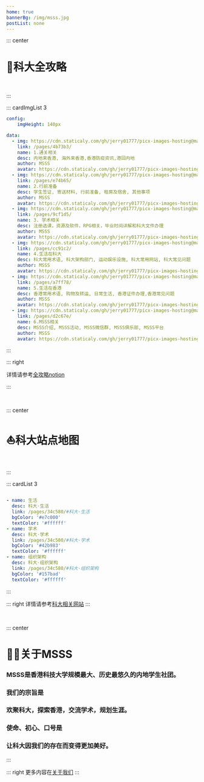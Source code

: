 ```yaml
---
home: true
bannerBg: /img/msss.jpg
postList: none
---
```


::: center

<h1>🎉科大全攻略</h1> 

<br>

:::

::: cardImgList 3

```yaml
config:
    imgHeight: 140px

data:
  - img: https://cdn.staticaly.com/gh/jerry01777/picx-images-hosting@master/20230811/全攻略1.4hh1ar1dto80.webp
    link: /pages/4b73b3/
    name: 1.通关相关
    desc: 内地来香港, 海外来香港,香港防疫资讯,港回内地
    author: MSSS
    avatar: https://cdn.staticaly.com/gh/jerry01777/picx-images-hosting@master/20230811/logo.42vc4fmywu00.webp
  - img: https://cdn.staticaly.com/gh/jerry01777/picx-images-hosting@master/20230811/全攻略2.659upkf8b800.webp
    link: /pages/e74b65/
    name: 2.行前准备
    desc: 学生签证, 寄送材料, 行前准备, 租房及宿舍, 其他事项
    author: MSSS
    avatar: https://cdn.staticaly.com/gh/jerry01777/picx-images-hosting@master/20230811/logo.42vc4fmywu00.webp
  - img: https://cdn.staticaly.com/gh/jerry01777/picx-images-hosting@master/20230811/全攻略3.2xbyp8spz2m0.webp
    link: /pages/9cf1d5/
    name: 3. 学术相关
    desc: 注册选课，资源及软件，RPG相关，毕业时间详解和科大文件办理
    author: MSSS
    avatar: https://cdn.staticaly.com/gh/jerry01777/picx-images-hosting@master/20230811/logo.42vc4fmywu00.webp
  - img: https://cdn.staticaly.com/gh/jerry01777/picx-images-hosting@master/20230811/全攻略4.3r3n9ej8g840.webp
    link: /pages/cc91c2/
    name: 4.生活在科大
    desc: 科大常用术语, 科大架构部门, 运动娱乐设施, 科大常用网站, 科大常见问题
    author: MSSS
    avatar: https://cdn.staticaly.com/gh/jerry01777/picx-images-hosting@master/20230811/logo.42vc4fmywu00.webp
  - img: https://cdn.staticaly.com/gh/jerry01777/picx-images-hosting@master/20230811/全攻略5.54ek3jbp67k0.webp
    link: /pages/a7ff78/
    name: 5.生活在香港
    desc: 香港常用术语, 购物及转运, 日常生活, 香港证件办理,香港常见问题
    author: MSSS
    avatar: https://cdn.staticaly.com/gh/jerry01777/picx-images-hosting@master/20230811/logo.42vc4fmywu00.webp
  - img: https://cdn.staticaly.com/gh/jerry01777/picx-images-hosting@master/20230811/全攻略6.4thoq8dcn6k0.webp
    link: /pages/d2c67e/
    name: 6.MSSS相关
    desc: MSSS介绍, MSSS活动, MSSS微信群, MSSS俱乐部, MSSS平台
    author: MSSS
    avatar: https://cdn.staticaly.com/gh/jerry01777/picx-images-hosting@master/20230811/logo.42vc4fmywu00.webp
```

:::

::: right

详情请参考[全攻略notion](https://inner7peace.notion.site/inner7peace/e240f6b284394b1981575233c06c91bf)

:::



<br>

::: center

# ⛵科大站点地图 

<br>

:::

::: cardList 3

```yaml

- name: 生活
  desc: 科大·生活
  link: /pages/34c580/#科大·生活
  bgColor: '#e7c000'
  textColor: '#ffffff'
- name: 学术
  desc: 科大·学术
  link: /pages/34c580/#科大·学术
  bgColor: '#42b983'
  textColor: '#ffffff'
- name: 组织架构
  desc: 科大·组织架构
  link: /pages/34c580/#科大·组织架构
  bgColor: '#157bad'
  textColor: '#ffffff'
```

:::

::: right
详情请参考[科大相关网站](/pages/34c580/)
:::



<br>

::: center

<h1>💪🏻关于MSSS</h1>

### MSSS是香港科技大学规模最大、历史最悠久的内地学生社团。

### 我们的宗旨是

<h3  >欢聚科大，探索香港，交流学术，规划生涯。</h3>

<h3>使命、初心、口号是</h3>

<h3 >让科大因我们的存在而变得更加美好。</h3>

:::

::: right
更多内容在[关于我们](/pages/912720/)
:::

